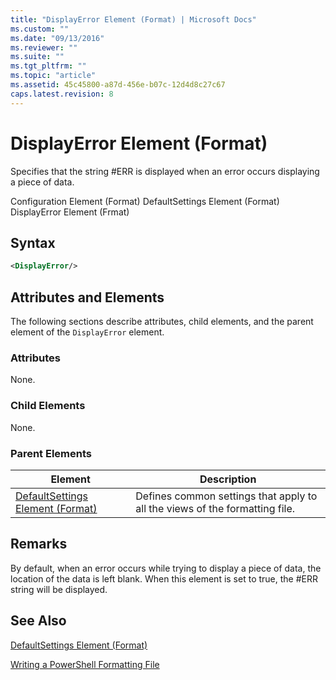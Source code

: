 ```yaml
---
title: "DisplayError Element (Format) | Microsoft Docs"
ms.custom: ""
ms.date: "09/13/2016"
ms.reviewer: ""
ms.suite: ""
ms.tgt_pltfrm: ""
ms.topic: "article"
ms.assetid: 45c45800-a87d-456e-b07c-12d4d8c27c67
caps.latest.revision: 8
---
```

# DisplayError Element (Format)

Specifies that the string #ERR is displayed when an error occurs displaying a piece of data.

Configuration Element (Format)
DefaultSettings Element (Format)
DisplayError Element (Frmat)

## Syntax

```xml
<DisplayError/>
```

## Attributes and Elements

The following sections describe attributes, child elements, and the parent element of the `DisplayError` element.

### Attributes

None.

### Child Elements

None.

### Parent Elements

|Element|Description|
|-------------|-----------------|
|[DefaultSettings Element (Format)](./defaultsettings-element-format.md)|Defines common settings that apply to all the views of the formatting file.|

## Remarks

By default, when an error occurs while trying to display a piece of data, the location of the data is left blank. When this element is set to true, the #ERR string will be displayed.

## See Also

[DefaultSettings Element (Format)](./defaultsettings-element-format.md)

[Writing a PowerShell Formatting File](./writing-a-powershell-formatting-file.md)
